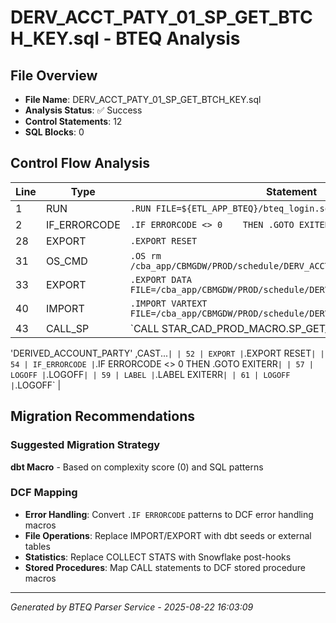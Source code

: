# DERV_ACCT_PATY_01_SP_GET_BTCH_KEY.sql - BTEQ Analysis

## File Overview
- **File Name**: DERV_ACCT_PATY_01_SP_GET_BTCH_KEY.sql
- **Analysis Status**: ✅ Success
- **Control Statements**: 12
- **SQL Blocks**: 0

## Control Flow Analysis

| Line | Type | Statement |
|------|------|-----------|
| 1 | RUN | `.RUN FILE=${ETL_APP_BTEQ}/bteq_login.sql` |
| 2 | IF_ERRORCODE | `.IF ERRORCODE <> 0    THEN .GOTO EXITERR` |
| 28 | EXPORT | `.EXPORT RESET` |
| 31 | OS_CMD | `.OS rm /cba_app/CBMGDW/PROD/schedule/DERV_ACCT_PATY_BTCH_KEY.txt` |
| 33 | EXPORT | `.EXPORT DATA FILE=/cba_app/CBMGDW/PROD/schedule/DERV_ACCT_PATY_BTCH_KEY.txt` |
| 40 | IMPORT | `.IMPORT VARTEXT FILE=/cba_app/CBMGDW/PROD/schedule/DERV_ACCT_PATY_extr_date.txt` |
| 43 | CALL_SP | `CALL STAR_CAD_PROD_MACRO.SP_GET_BTCH_KEY(     
  'DERIVED_ACCOUNT_PARTY'
  ,CAST...` |
| 52 | EXPORT | `.EXPORT RESET` |
| 54 | IF_ERRORCODE | `.IF ERRORCODE <> 0    THEN .GOTO EXITERR` |
| 57 | LOGOFF | `.LOGOFF` |
| 59 | LABEL | `.LABEL EXITERR` |
| 61 | LOGOFF | `.LOGOFF` |
## Migration Recommendations

### Suggested Migration Strategy
**dbt Macro** - Based on complexity score (0) and SQL patterns

### DCF Mapping
- **Error Handling**: Convert `.IF ERRORCODE` patterns to DCF error handling macros
- **File Operations**: Replace IMPORT/EXPORT with dbt seeds or external tables
- **Statistics**: Replace COLLECT STATS with Snowflake post-hooks
- **Stored Procedures**: Map CALL statements to DCF stored procedure macros

---

*Generated by BTEQ Parser Service - 2025-08-22 16:03:09*
